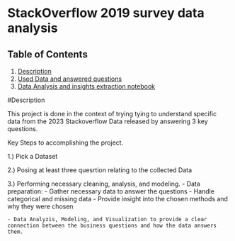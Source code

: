 # StackOverflow 2019 survey data analysis

## Table of Contents
1. [Description](#desc)
2. [Used Data and answered questions](#used_data)
3. [Data Analysis and insights extraction notebook](#analysis)

<a name="desc"></a>
#Description

This project is done in the context of trying tying to understand specific data from the 2023 Stackoverflow Data released by answering 3 key questions.

Key Steps to accomplishing the project.

1.) Pick a Dataset

2.) Posing at least three quesrtion relating to the collected Data

3.) Performing necessary cleaning, analysis, and modeling.
    - Data preparation:
        - Gather necessary data to answer the questions
        - Handle categorical and missing data
        - Provide insight into the chosen methods and why they were chosen

    - Data Analyzis, Modeling, and Visualization to provide a clear connection between the business questions and how the data answers them.

 
